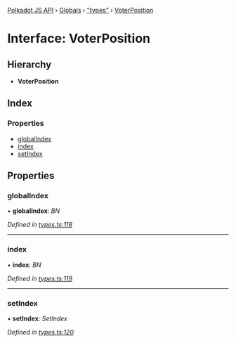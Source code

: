 [Polkadot JS API](../README.md) › [Globals](../globals.md) › ["types"](../modules/_types_.md) › [VoterPosition](_types_.voterposition.md)

# Interface: VoterPosition

## Hierarchy

* **VoterPosition**

## Index

### Properties

* [globalIndex](_types_.voterposition.md#globalindex)
* [index](_types_.voterposition.md#index)
* [setIndex](_types_.voterposition.md#setindex)

## Properties

###  globalIndex

• **globalIndex**: *BN*

*Defined in [types.ts:118](https://github.com/polkadot-js/api/blob/3bb719fcfc/packages/api-derive/src/types.ts#L118)*

___

###  index

• **index**: *BN*

*Defined in [types.ts:119](https://github.com/polkadot-js/api/blob/3bb719fcfc/packages/api-derive/src/types.ts#L119)*

___

###  setIndex

• **setIndex**: *SetIndex*

*Defined in [types.ts:120](https://github.com/polkadot-js/api/blob/3bb719fcfc/packages/api-derive/src/types.ts#L120)*
